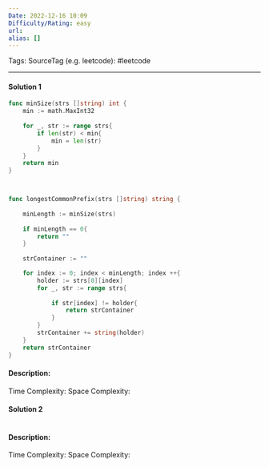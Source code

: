 ```yaml
---
Date: 2022-12-16 10:09
Difficulty/Rating: easy
url:
alias: []
---
```

Tags: 
SourceTag (e.g. leetcode): #leetcode

---
#### Solution 1

```go
func minSize(strs []string) int {
    min := math.MaxInt32
    
    for _, str := range strs{
        if len(str) < min{
            min = len(str)
        }
    }
    return min
}



func longestCommonPrefix(strs []string) string {
    
    minLength := minSize(strs)
    
    if minLength == 0{
        return ""
    }
    
    strContainer := ""

    for index := 0; index < minLength; index ++{
        holder := strs[0][index]
        for _, str := range strs{
            
            if str[index] != holder{
                return strContainer
            }
        }
        strContainer += string(holder)
    }
    return strContainer
}
```

#### Description:


Time Complexity:
Space Complexity:


#### Solution 2

```go

```

#### Description:


Time Complexity:
Space Complexity: